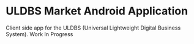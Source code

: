 # ULDBS Market Android Application
Client side app for the ULDBS (Universal Lightweight Digital Business System).
Work In Progress
